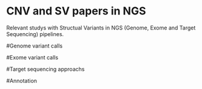 # CNV and SV papers in NGS
Relevant studys with Structual Variants in NGS (Genome, Exome and Target Sequencing) pipelines.

#Genome variant calls

#Exome variant calls

#Target sequencing approachs

#Annotation
